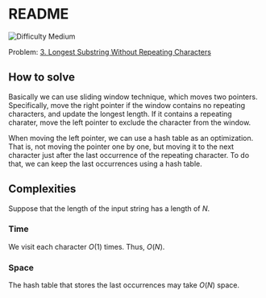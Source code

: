 # README

![Difficulty Medium](https://img.shields.io/badge/Difficulty-Medium-yellow)

Problem: [3. Longest Substring Without Repeating Characters][problem]

[problem]: https://leetcode.com/problems/longest-substring-without-repeating-characters/description/



## How to solve

Basically we can use sliding window technique, which moves two pointers.
Specifically, move the right pointer if the window contains no repeating characters, and update the longest length.
If it contains a repeating charater, move the left pointer to exclude the character from the window.

When moving the left pointer, we can use a hash table as an optimization.
That is, not moving the pointer one by one, but moving it to the next character just after the last occurrence of the repeating character.
To do that, we can keep the last occurrences using a hash table.



## Complexities

Suppose that the length of the input string has a length of $N$.

### Time

We visit each character $O(1)$ times.
Thus, $O(N)$.

### Space

The hash table that stores the last occurrences may take $O(N)$ space.
